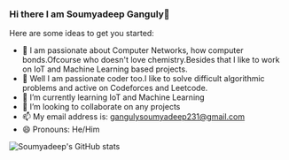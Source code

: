 ### Hi there I am Soumyadeep Ganguly👋

<!--
**SGanguly1999/SGanguly1999** is a ✨ _special_ ✨ repository because its `README.md` (this file) appears on your GitHub profile.-->

Here are some ideas to get you started:

- 🔭 I am passionate about Computer Networks, how computer bonds.Ofcourse who doesn't love chemistry.Besides that I like to work on IoT and Machine Learning based projects.
- 🔭 Well I am passionate coder too.I like to solve difficult algorithmic problems and active on Codeforces and Leetcode.
- 🌱 I’m currently learning IoT and Machine Learning
- 👯 I’m looking to collaborate on any projects
- 📫 My email address is: gangulysoumyadeep231@gmail.com
- 😄 Pronouns: He/Him

![Soumyadeep's GitHub stats](https://github-readme-stats.vercel.app/api?username=SGanguly1999&show_icons=true&theme=radical&count_private=true)

